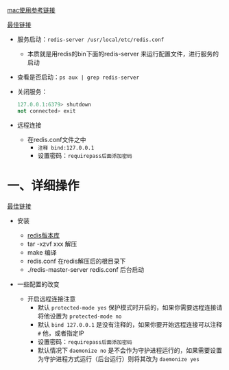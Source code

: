 [mac使用参考链接](https://blog.csdn.net/abcnull/article/details/114403237?ops_request_misc=%257B%2522request%255Fid%2522%253A%2522165278671416781483758217%2522%252C%2522scm%2522%253A%252220140713.130102334.pc%255Fall.%2522%257D&request_id=165278671416781483758217&biz_id=0&utm_medium=distribute.pc_search_result.none-task-blog-2~all~first_rank_ecpm_v1~rank_v31_ecpm-2-114403237-null-null.142^v10^control,157^v4^control&utm_term=mac+%E4%B8%8Bredis%E9%85%8D%E7%BD%AE%E6%96%87%E4%BB%B6%E5%9C%A8%E4%BB%80%E4%B9%88%E5%9C%B0%E6%96%B9&spm=1018.2226.3001.4187)

[最佳链接](https://blog.csdn.net/weixin_34332998/article/details/123568505?ops_request_misc=%257B%2522request%255Fid%2522%253A%2522165337799216781483786111%2522%252C%2522scm%2522%253A%252220140713.130102334..%2522%257D&request_id=165337799216781483786111&biz_id=0&utm_medium=distribute.pc_search_result.none-task-blog-2~all~sobaiduend~default-2-123568505-null-null.142^v10^pc_search_result_control_group,157^v8^control&utm_term=linux%E4%B8%8B%E5%AE%89%E8%A3%85redis&spm=1018.2226.3001.4187)

- 服务启动：`redis-server /usr/local/etc/redis.conf`

  - 本质就是用redis的bin下面的redis-server 来运行配置文件，进行服务的启动

- 查看是否启动：`ps aux | grep redis-server`

- 关闭服务：

  ```python
  127.0.0.1:6379> shutdown
  not connected> exit
  ```

- 远程连接
  - 在redis.conf文件之中
    - `注释 bind:127.0.0.1`
    - 设置密码：`requirepass后面添加密码`





# 一、详细操作

[最佳链接](https://blog.csdn.net/weixin_34332998/article/details/123568505?ops_request_misc=%257B%2522request%255Fid%2522%253A%2522165337799216781483786111%2522%252C%2522scm%2522%253A%252220140713.130102334..%2522%257D&request_id=165337799216781483786111&biz_id=0&utm_medium=distribute.pc_search_result.none-task-blog-2~all~sobaiduend~default-2-123568505-null-null.142^v10^pc_search_result_control_group,157^v8^control&utm_term=linux%E4%B8%8B%E5%AE%89%E8%A3%85redis&spm=1018.2226.3001.4187)

- 安装
  - [redis版本库](https://download.redis.io/releases/)
  - tar -xzvf xxx 解压
  - make 编译
  - redis.conf 在redis解压后的根目录下
  - ./redis-master-server redis.conf 后台启动

- 一些配置的改变
  - 开启远程连接注意
    - 默认 `protected-mode yes` 保护模式时开启的，如果你需要远程连接请将他设置为 `protected-mode no`
    - 默认 `bind 127.0.0.1` 是没有注释的，如果你要开始远程连接可以注释 `#` 他，或者指定IP
    - 设置密码：`requirepass后面添加密码`
    - 默认情况下 `daemonize no` 是不会作为守护进程运行的，如果需要设置为守护进程方式运行（后台运行）则将其改为 `daemonize yes`